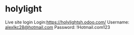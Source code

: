 # holylight

Live site login
Login:https://holylightsh.odoo.com/
Username: alexlkc28@hotmail.com
Password: !Hotmail.com123
